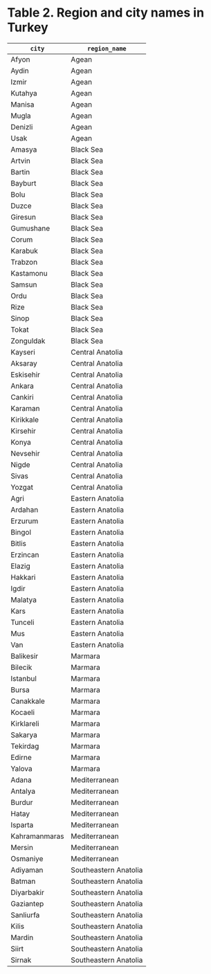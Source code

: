 # Table 2. Region and city names in Turkey

| `city`       | `region_name`         |
| ------------ | ----------------------|
| Afyon        | Agean                 |
| Aydin        | Agean                 |
| Izmir        | Agean                 |
| Kutahya      | Agean                 |
| Manisa       | Agean                 |
| Mugla        | Agean                 |
| Denizli      | Agean                 |
| Usak         | Agean                 |
| Amasya       | Black Sea             |
| Artvin       | Black Sea             |
| Bartin       | Black Sea             |
| Bayburt      | Black Sea             |
| Bolu         | Black Sea             |
| Duzce        | Black Sea             |
| Giresun      | Black Sea             |
| Gumushane    | Black Sea             |
| Corum        | Black Sea             |
| Karabuk      | Black Sea             |
| Trabzon      | Black Sea             |
| Kastamonu    | Black Sea             |
| Samsun       | Black Sea             |
| Ordu         | Black Sea             |
| Rize         | Black Sea             |
| Sinop        | Black Sea             |
| Tokat        | Black Sea             |
| Zonguldak    | Black Sea             |
| Kayseri      | Central Anatolia      |
| Aksaray      | Central Anatolia      |
| Eskisehir    | Central Anatolia      |
| Ankara       | Central Anatolia      |
| Cankiri      | Central Anatolia      |
| Karaman      | Central Anatolia      |
| Kirikkale    | Central Anatolia      |
| Kirsehir     | Central Anatolia      |
| Konya        | Central Anatolia      |
| Nevsehir     | Central Anatolia      |
| Nigde        | Central Anatolia      |
| Sivas        | Central Anatolia      |
| Yozgat       | Central Anatolia      |
| Agri         | Eastern Anatolia      |
| Ardahan      | Eastern Anatolia      |
| Erzurum      | Eastern Anatolia      |
| Bingol       | Eastern Anatolia      |
| Bitlis       | Eastern Anatolia      |
| Erzincan     | Eastern Anatolia      |
| Elazig       | Eastern Anatolia      |
| Hakkari      | Eastern Anatolia      |
| Igdir        | Eastern Anatolia      |
| Malatya      | Eastern Anatolia      |
| Kars         | Eastern Anatolia      |
| Tunceli      | Eastern Anatolia      |
| Mus          | Eastern Anatolia      |
| Van          | Eastern Anatolia      |
| Balikesir    | Marmara               |
| Bilecik      | Marmara               |
| Istanbul     | Marmara               |
| Bursa        | Marmara               |
| Canakkale    | Marmara               |
| Kocaeli      | Marmara               |
| Kirklareli   | Marmara               |
| Sakarya      | Marmara               |
| Tekirdag     | Marmara               |
| Edirne       | Marmara               |
| Yalova       | Marmara               |
| Adana        | Mediterranean         |
| Antalya      | Mediterranean         |
| Burdur       | Mediterranean         |
| Hatay        | Mediterranean         |
| Isparta      | Mediterranean         |
| Kahramanmaras| Mediterranean         |
| Mersin       | Mediterranean         |
| Osmaniye     | Mediterranean         |
| Adiyaman     | Southeastern Anatolia |
| Batman       | Southeastern Anatolia |
| Diyarbakir   | Southeastern Anatolia |
| Gaziantep    | Southeastern Anatolia |
| Sanliurfa    | Southeastern Anatolia |
| Kilis        | Southeastern Anatolia |
| Mardin       | Southeastern Anatolia |
| Siirt        | Southeastern Anatolia |
| Sirnak       | Southeastern Anatolia |
